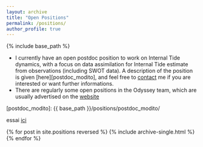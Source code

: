 ```yaml
---
layout: archive
title: "Open Positions"
permalink: /positions/
author_profile: true
---
```


{% include base_path %}

* I currently have an open postdoc position to work on Internal Tide dynamics, with a focus on data assimilation for Internal Tide estimate from observations (including SWOT data). 
A description of the position is given [here][postdoc_modito], and feel free to [contact](/Contact) me if you are interested or want further informations.
* There are regularly some open positions in the Odyssey team, which are usually advertised on the [website](https://team.inria.fr/odyssey/)

[postdoc_modito]: {{ base_path }}/positions/postdoc_modito/

essai [ici](/positions/postdoc_modito.md)

{% for post in site.positions reversed %} {% include archive-single.html %} {% endfor %}

